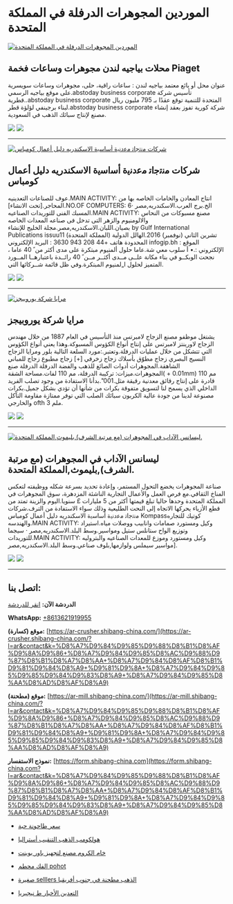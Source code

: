 # الموردين المجوهرات الدرفلة في المملكة المتحدة

<a href="https://swt.shibang-china.com/?l=ar&img&k=%D8%A7%D9%84%D9%85%D9%88%D8%B1%D8%AF%D9%8A%D9%86+%D8%A7%D9%84%D9%85%D8%AC%D9%88%D9%87%D8%B1%D8%A7%D8%AA+%D8%A7%D9%84%D8%AF%D8%B1%D9%81%D9%84%D8%A9+%D9%81%D9%8A+%D8%A7%D9%84%D9%85%D9%85%D9%84%D9%83%D8%A9+%D8%A7%D9%84%D9%85%D8%AA%D8%AD%D8%AF%D8%A9" target="_blank">![الموردين المجوهرات الدرفلة في المملكة المتحدة](http://static.shibang-china.com/all-800x300/1030.jpg)</a>

## محلات بياجيه لندن مجوهرات وساعات فخمة Piaget
عنوان محل أو بائع معتمد بياجيه لندن : ساعات راقية، حلى، مجوهرات وساعات سويسرية على موقع بياجيه الرسمي.abstoday business corporate تأسيس شركة قطرية..abstoday business corporate المتحدة للتنمية توقع عقدًا بـ 795 مليون ريال لبناء برجينفي لؤلؤة قطر.abstoday business corporate شركة كورية تفوز بعقد إنشاء مصنع لإنتاج سبائك الذهب في السعودية.


<a href="https://whatsapp.shibangsoft.com/WhatsApp.php" target="_blank" title="WhatsApp">![](http://static.shibang-china.com/icon/whatsapp.png)</a> <a href="https://swt.shibang-china.com/?l=ar&icon&k=%D8%A7%D9%84%D9%85%D9%88%D8%B1%D8%AF%D9%8A%D9%86+%D8%A7%D9%84%D9%85%D8%AC%D9%88%D9%87%D8%B1%D8%A7%D8%AA+%D8%A7%D9%84%D8%AF%D8%B1%D9%81%D9%84%D8%A9+%D9%81%D9%8A+%D8%A7%D9%84%D9%85%D9%85%D9%84%D9%83%D8%A9+%D8%A7%D9%84%D9%85%D8%AA%D8%AD%D8%AF%D8%A9" target="_blank">![](http://static.shibang-china.com/icon/chat-ar.png)</a>

---

<a href="https://swt.shibang-china.com/?l=ar&img&k=%D8%A7%D9%84%D9%85%D9%88%D8%B1%D8%AF%D9%8A%D9%86+%D8%A7%D9%84%D9%85%D8%AC%D9%88%D9%87%D8%B1%D8%A7%D8%AA+%D8%A7%D9%84%D8%AF%D8%B1%D9%81%D9%84%D8%A9+%D9%81%D9%8A+%D8%A7%D9%84%D9%85%D9%85%D9%84%D9%83%D8%A9+%D8%A7%D9%84%D9%85%D8%AA%D8%AD%D8%AF%D8%A9" target="_blank">![شركات ﻣﻧﺗﺟﺍﺗ ﻣﻋﺩﻧﻳﺓ ﺃﺳﺍﺳﻳﺓ الاسكندريه دليل أعمال كومباس](http://static.shibang-china.com/all-800x300/1524.jpg)</a>

## شركات ﻣﻧﺗﺟﺍﺗ ﻣﻋﺩﻧﻳﺓ ﺃﺳﺍﺳﻳﺓ الاسكندريه دليل أعمال كومباس
عوف للصناعات التعدينيه.MAIN ACTIVITY: انتاج المعادن والخامات الخاصه بها من المحاجر.[تحت الانشاء].NO.OF COMPUTERS: 6الخ.برج العرب.الاسكندريه,مصر &middot; المسبك الفنى للتوريدات الصناعيه.MAIN ACTIVITY: مصنع مسبوكات من النحاس والالومنيوم والزهر التى تدخل فى صناعه المعدات الخاصه بصيان.اللبان.الاسكندريه,مصر.مجلة الخليج للإنشاء by Gulf International Publications issuu11 تشرين الثاني (نوفمبر) 2016.الهالل الدولية (المملكة المتحدة) المحدودة هاتف +44 208 943 3630 : البريد الإلكتروني infogip.bh : الموقع الإلكتروني :.• أ سلوب معي شة.ﻋﺎﻣﺎ ﺣﻠﻮل أﻟﻤﻨﻴﻮم ﻣﺒﺘﻜﺮة ﻋﻠﻰ ﻣﺪى أﻛﺜﺮ ﻣﻦ ً 40 ﻋﺎﻣﺎ ، ﻧﺠﺤﺖ اﻟﻮﺑﻜــﻮ ﻓﻲ ﺑﻨﺎء ﻣﻜﺎﻧﺔ ﻋﻠــﻰ ﻣــﺪى أﻛﺜــﺮ ﻣــﻦ ً 40 راﺋــﺪة ﺑﺎﻋﺘﺒﺎرﻫــﺎ اﻟﻤــﻮرد اﻟﻤﺘﻤﻴﺰ ﻟﺤﻠﻮل ا„ﻟﻤﻨﻴﻮم اﻟﻤﺒﺘﻜﺮة.وﻓﻲ ﻇﻞ ﻗﺎﺋﻤﺔ ﺷــﺮﻛﺎﺋﻬﺎ اﻟﺘﻲ.


<a href="https://whatsapp.shibangsoft.com/WhatsApp.php" target="_blank" title="WhatsApp">![](http://static.shibang-china.com/icon/whatsapp.png)</a> <a href="https://swt.shibang-china.com/?l=ar&icon&k=%D8%A7%D9%84%D9%85%D9%88%D8%B1%D8%AF%D9%8A%D9%86+%D8%A7%D9%84%D9%85%D8%AC%D9%88%D9%87%D8%B1%D8%A7%D8%AA+%D8%A7%D9%84%D8%AF%D8%B1%D9%81%D9%84%D8%A9+%D9%81%D9%8A+%D8%A7%D9%84%D9%85%D9%85%D9%84%D9%83%D8%A9+%D8%A7%D9%84%D9%85%D8%AA%D8%AD%D8%AF%D8%A9" target="_blank">![](http://static.shibang-china.com/icon/chat-ar.png)</a>

---

<a href="https://swt.shibang-china.com/?l=ar&img&k=%D8%A7%D9%84%D9%85%D9%88%D8%B1%D8%AF%D9%8A%D9%86+%D8%A7%D9%84%D9%85%D8%AC%D9%88%D9%87%D8%B1%D8%A7%D8%AA+%D8%A7%D9%84%D8%AF%D8%B1%D9%81%D9%84%D8%A9+%D9%81%D9%8A+%D8%A7%D9%84%D9%85%D9%85%D9%84%D9%83%D8%A9+%D8%A7%D9%84%D9%85%D8%AA%D8%AD%D8%AF%D8%A9" target="_blank">![مرايا شركة يوروبيجز](http://static.shibang-china.com/all-800x300/36.jpg)</a>

## مرايا شركة يوروبيجز
يشتغل موظفو مصنع الزجاج لامبرتس منذ التأسيس في العام 1887 من خلال مهندس الزجاج لاورينتز لامبرتس على إنتاج أنواع الكؤوس المسبوكة.وهذا يعني أنواع الكؤوس التي تتشكل من خلال عمليات الدرفلة.وتعتبر.:مورد السلعة التالية بلور ومرايا الزجاج النسيج البصري زجاج مطوّق بأسلاك زجاج زخرفي [+] زجاج مطبوع زجاج للمباني الشاهقة.المجوهرات أدوات الصائغ للذهب والفضة الدرفلة الدرفلة صنع المجوهرات.ميزات: تركيبة الدرفلة، مم 110 لفات.مساحة الشقة( + 0.01mm) 110 مم قادرة على إنتاج رقائق معدنية رقيقة مثل.001&quot;.بدأنا الاستفادة من وجود تصلب الفريد الداخلي الذي يسمح لنا لتسويق متفوقة بكرات من شأنها أن تؤدي بشكل جميل.بكرات مصنوعة لدينا من جودة عالية الكربون سبائك الصلب التي توفر ممتازة مقاومة التآكل والخارجي ofth 3 ملم.


<a href="https://whatsapp.shibangsoft.com/WhatsApp.php" target="_blank" title="WhatsApp">![](http://static.shibang-china.com/icon/whatsapp.png)</a> <a href="https://swt.shibang-china.com/?l=ar&icon&k=%D8%A7%D9%84%D9%85%D9%88%D8%B1%D8%AF%D9%8A%D9%86+%D8%A7%D9%84%D9%85%D8%AC%D9%88%D9%87%D8%B1%D8%A7%D8%AA+%D8%A7%D9%84%D8%AF%D8%B1%D9%81%D9%84%D8%A9+%D9%81%D9%8A+%D8%A7%D9%84%D9%85%D9%85%D9%84%D9%83%D8%A9+%D8%A7%D9%84%D9%85%D8%AA%D8%AD%D8%AF%D8%A9" target="_blank">![](http://static.shibang-china.com/icon/chat-ar.png)</a>

---

<a href="https://swt.shibang-china.com/?l=ar&img&k=%D8%A7%D9%84%D9%85%D9%88%D8%B1%D8%AF%D9%8A%D9%86+%D8%A7%D9%84%D9%85%D8%AC%D9%88%D9%87%D8%B1%D8%A7%D8%AA+%D8%A7%D9%84%D8%AF%D8%B1%D9%81%D9%84%D8%A9+%D9%81%D9%8A+%D8%A7%D9%84%D9%85%D9%85%D9%84%D9%83%D8%A9+%D8%A7%D9%84%D9%85%D8%AA%D8%AD%D8%AF%D8%A9" target="_blank">![ليسانس الآداب في المجوهرات (مع مرتبة الشرف),بليموث,المملكة المتحدة.](http://static.shibang-china.com/all-800x300/920.jpg)</a>

## ليسانس الآداب في المجوهرات (مع مرتبة الشرف),بليموث,المملكة المتحدة.
صناعة المجوهرات يخضع التحول المستمر، وإعادة تحديد بسرعة شكله ووظيفته لتعكس المناخ الثقافي.مع فرص العمل والأعمال التجارية الناشئة المزدهرة، سوق المجوهرات في المملكة المتحدة وحدها حاليا تبلغ قيمتها أكثر من 5 مليارات £ سنويا.اليوم والزينة تمتد من قطع الأزياء يحركها الاتجاه إلى النحت الطليعية وذلك سواء الاستفادة من الترف.شركات ﻣﻧﺗﺟﺍﺗ ﻣﻋﺩﻧﻳﺓ ﺃﺳﺍﺳﻳﺓ الاسكندريه دليل أعمال كومباس Kompassكوتيك للتجاره والهندسه.MAIN ACTIVITY: وكيل ومستورد صمامات وانابيب ووصلات مياه.استيراد وتوزيع الواح ستانلس ستيل ومواسير.وسط البلد.الاسكندريه,مصر &middot; سيجما للتوريدات.MAIN ACTIVITY: وكيل ومستورد وموزع للمعدات الصناعيه والبتروليه [مواسير سيملس ولوازمها,بلوف صناعي.وسط البلد.الاسكندريه,مصر.


<a href="https://whatsapp.shibangsoft.com/WhatsApp.php" target="_blank" title="WhatsApp">![](http://static.shibang-china.com/icon/whatsapp.png)</a> <a href="https://swt.shibang-china.com/?l=ar&icon&k=%D8%A7%D9%84%D9%85%D9%88%D8%B1%D8%AF%D9%8A%D9%86+%D8%A7%D9%84%D9%85%D8%AC%D9%88%D9%87%D8%B1%D8%A7%D8%AA+%D8%A7%D9%84%D8%AF%D8%B1%D9%81%D9%84%D8%A9+%D9%81%D9%8A+%D8%A7%D9%84%D9%85%D9%85%D9%84%D9%83%D8%A9+%D8%A7%D9%84%D9%85%D8%AA%D8%AD%D8%AF%D8%A9" target="_blank">![](http://static.shibang-china.com/icon/chat-ar.png)</a>

---
## اتصل بنا:

**الدردشة الآن:** [انقر للدردشة](https://swt.shibang-china.com?l=ar&contact&k=%D8%A7%D9%84%D9%85%D9%88%D8%B1%D8%AF%D9%8A%D9%86+%D8%A7%D9%84%D9%85%D8%AC%D9%88%D9%87%D8%B1%D8%A7%D8%AA+%D8%A7%D9%84%D8%AF%D8%B1%D9%81%D9%84%D8%A9+%D9%81%D9%8A+%D8%A7%D9%84%D9%85%D9%85%D9%84%D9%83%D8%A9+%D8%A7%D9%84%D9%85%D8%AA%D8%AD%D8%AF%D8%A9)

**WhatsApp:**  [+8613621919955](https://whatsapp.shibangsoft.com/WhatsApp.php)

**موقع (كسارة):** [https://ar-crusher.shibang-china.com/](https://ar-crusher.shibang-china.com/?l=ar&contact&k=%D8%A7%D9%84%D9%85%D9%88%D8%B1%D8%AF%D9%8A%D9%86+%D8%A7%D9%84%D9%85%D8%AC%D9%88%D9%87%D8%B1%D8%A7%D8%AA+%D8%A7%D9%84%D8%AF%D8%B1%D9%81%D9%84%D8%A9+%D9%81%D9%8A+%D8%A7%D9%84%D9%85%D9%85%D9%84%D9%83%D8%A9+%D8%A7%D9%84%D9%85%D8%AA%D8%AD%D8%AF%D8%A9)

**موقع (مطحنة):** [https://ar-mill.shibang-china.com/](https://ar-mill.shibang-china.com/?l=ar&contact&k=%D8%A7%D9%84%D9%85%D9%88%D8%B1%D8%AF%D9%8A%D9%86+%D8%A7%D9%84%D9%85%D8%AC%D9%88%D9%87%D8%B1%D8%A7%D8%AA+%D8%A7%D9%84%D8%AF%D8%B1%D9%81%D9%84%D8%A9+%D9%81%D9%8A+%D8%A7%D9%84%D9%85%D9%85%D9%84%D9%83%D8%A9+%D8%A7%D9%84%D9%85%D8%AA%D8%AD%D8%AF%D8%A9)

**نموذج الاستفسار:** [https://form.shibang-china.com](https://form.shibang-china.com?l=ar&contact&k=%D8%A7%D9%84%D9%85%D9%88%D8%B1%D8%AF%D9%8A%D9%86+%D8%A7%D9%84%D9%85%D8%AC%D9%88%D9%87%D8%B1%D8%A7%D8%AA+%D8%A7%D9%84%D8%AF%D8%B1%D9%81%D9%84%D8%A9+%D9%81%D9%8A+%D8%A7%D9%84%D9%85%D9%85%D9%84%D9%83%D8%A9+%D8%A7%D9%84%D9%85%D8%AA%D8%AD%D8%AF%D8%A9)

* [سعر طاحونة حبة](../29/%D8%B3%D8%B9%D8%B1%20%D8%B7%D8%A7%D8%AD%D9%88%D9%86%D8%A9%20%D8%AD%D8%A8%D8%A9.md)

* [هولكومب الذهب التنقيب أستراليا](../29/%D9%87%D9%88%D9%84%D9%83%D9%88%D9%85%D8%A8%20%D8%A7%D9%84%D8%B0%D9%87%D8%A8%20%D8%A7%D9%84%D8%AA%D9%86%D9%82%D9%8A%D8%A8%20%D8%A3%D8%B3%D8%AA%D8%B1%D8%A7%D9%84%D9%8A%D8%A7.md)

* [خام الكروم مصنع لتجهيز باور بوينت](../28/%D8%AE%D8%A7%D9%85%20%D8%A7%D9%84%D9%83%D8%B1%D9%88%D9%85%20%D9%85%D8%B5%D9%86%D8%B9%20%D9%84%D8%AA%D8%AC%D9%87%D9%8A%D8%B2%20%D8%A8%D8%A7%D9%88%D8%B1%20%D8%A8%D9%88%D9%8A%D9%86%D8%AA.md)

* [الفك محطم pohot](../29/%D8%A7%D9%84%D9%81%D9%83%20%D9%85%D8%AD%D8%B7%D9%85%20pohot.md)

* [صغيرة selllers الذهب مطحنة في جنوب أفريقيا](../27/%D8%B5%D8%BA%D9%8A%D8%B1%D8%A9%20selllers%20%D8%A7%D9%84%D8%B0%D9%87%D8%A8%20%D9%85%D8%B7%D8%AD%D9%86%D8%A9%20%D9%81%D9%8A%20%D8%AC%D9%86%D9%88%D8%A8%20%D8%A3%D9%81%D8%B1%D9%8A%D9%82%D9%8A%D8%A7.md)

* [التعدين الأخبار ط نيجيريا](../29/%D8%A7%D9%84%D8%AA%D8%B9%D8%AF%D9%8A%D9%86%20%D8%A7%D9%84%D8%A3%D8%AE%D8%A8%D8%A7%D8%B1%20%D8%B7%20%D9%86%D9%8A%D8%AC%D9%8A%D8%B1%D9%8A%D8%A7.md)